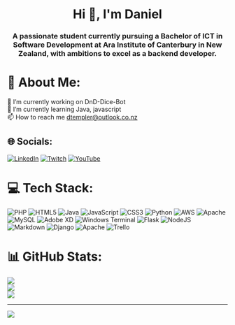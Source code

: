 <h1 align="center">Hi 👋, I'm Daniel</h1>
<h3 align="center">A passionate student currently pursuing a Bachelor of ICT in Software Development at Ara Institute of Canterbury in New Zealand, with ambitions to excel as a backend developer.</h3>

# 💫 About Me:
🔭 I’m currently working on DnD-Dice-Bot<br>🌱 I’m currently learning Java, javascript<br>📫 How to reach me dtempler@outlook.co.nz


## 🌐 Socials:
[![LinkedIn](https://img.shields.io/badge/LinkedIn-%230077B5.svg?logo=linkedin&logoColor=white)](https://linkedin.com/in/daniel-templer) [![Twitch](https://img.shields.io/badge/Twitch-%239146FF.svg?logo=Twitch&logoColor=white)](https://twitch.tv/Secretary_Kevin) [![YouTube](https://img.shields.io/badge/YouTube-%23FF0000.svg?logo=YouTube&logoColor=white)](https://youtube.com/@Secretary_kevin) 

# 💻 Tech Stack:
![PHP](https://img.shields.io/badge/php-%23777BB4.svg?style=for-the-badge&logo=php&logoColor=white) ![HTML5](https://img.shields.io/badge/html5-%23E34F26.svg?style=for-the-badge&logo=html5&logoColor=white) ![Java](https://img.shields.io/badge/java-%23ED8B00.svg?style=for-the-badge&logo=openjdk&logoColor=white) ![JavaScript](https://img.shields.io/badge/javascript-%23323330.svg?style=for-the-badge&logo=javascript&logoColor=%23F7DF1E) ![CSS3](https://img.shields.io/badge/css3-%231572B6.svg?style=for-the-badge&logo=css3&logoColor=white) ![Python](https://img.shields.io/badge/python-3670A0?style=for-the-badge&logo=python&logoColor=ffdd54) ![AWS](https://img.shields.io/badge/AWS-%23FF9900.svg?style=for-the-badge&logo=amazon-aws&logoColor=white) ![Apache](https://img.shields.io/badge/apache-%23D42029.svg?style=for-the-badge&logo=apache&logoColor=white) ![MySQL](https://img.shields.io/badge/mysql-%2300000f.svg?style=for-the-badge&logo=mysql&logoColor=white) ![Adobe XD](https://img.shields.io/badge/Adobe%20XD-470137?style=for-the-badge&logo=Adobe%20XD&logoColor=#FF61F6) ![Windows Terminal](https://img.shields.io/badge/Windows%20Terminal-%234D4D4D.svg?style=for-the-badge&logo=windows-terminal&logoColor=white) ![Flask](https://img.shields.io/badge/flask-%23000.svg?style=for-the-badge&logo=flask&logoColor=white) ![NodeJS](https://img.shields.io/badge/node.js-6DA55F?style=for-the-badge&logo=node.js&logoColor=white) ![Markdown](https://img.shields.io/badge/markdown-%23000000.svg?style=for-the-badge&logo=markdown&logoColor=white) ![Django](https://img.shields.io/badge/django-%23092E20.svg?style=for-the-badge&logo=django&logoColor=white) ![Apache](https://img.shields.io/badge/apache-%23D42029.svg?style=for-the-badge&logo=apache&logoColor=white) ![Trello](https://img.shields.io/badge/Trello-%23026AA7.svg?style=for-the-badge&logo=Trello&logoColor=white)
# 📊 GitHub Stats:
![](https://github-readme-stats.vercel.app/api?username=SecretaryKevin&theme=dark&hide_border=false&include_all_commits=true&count_private=true)<br/>
![](https://github-readme-streak-stats.herokuapp.com/?user=SecretaryKevin&theme=dark&hide_border=false&count_private=true)<br/>
![](https://github-readme-stats.vercel.app/api/top-langs/?username=SecretaryKevin&theme=dark&hide_border=false&include_all_commits=true&count_private=true&layout=compact)

---
[![](https://visitcount.itsvg.in/api?id=SecretaryKevin&icon=0&color=6)](https://visitcount.itsvg.in)

<!-- Proudly created with GPRM ( https://gprm.itsvg.in ) -->
